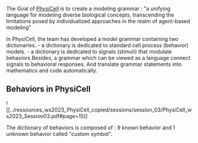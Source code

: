The Goal of [PhysiCell](https://github.com/MathCancer/PhysiCell) is to create a modeling grammar : "a unifying language for modeling diverse biological concepts, transcending the limitations posed by individualized approaches in the realm of agent-based modeling"

In PhysiCell, the team has developed a model grammar containing two dictionaries.
	- a dictionary is dedicated to standard cell process  (behavior) models.
	- a dictionary is dedicated to signals (stimuli) that modulate behaviors
Besides, a grammar which can be viewed as a language connect signals to behavioral responses.
And translate grammar statements into mathematics and code automatically.

## Behaviors in PhysiCell
![[../ressources_ws2023_PhysiCell_copied/sessions/session_03/PhysiCell_ws2023_Session03.pdf#page=15]]

The dictionary of behaviors is composed of : 9 known behavior and 1 unknown behavior called "custom symbol".